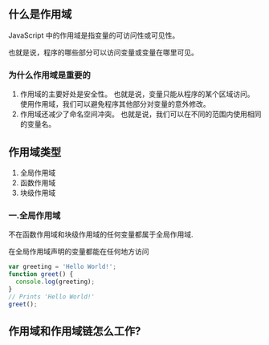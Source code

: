 ## 什么是作用域

JavaScript 中的作用域是指变量的可访问性或可见性。

也就是说，程序的哪些部分可以访问变量或变量在哪里可见。



### 为什么作用域是重要的

1. 作用域的主要好处是安全性。 也就是说，变量只能从程序的某个区域访问。 使用作用域，我们可以避免程序其他部分对变量的意外修改。
2. 作用域还减少了命名空间冲突。 也就是说，我们可以在不同的范围内使用相同的变量名。



## 作用域类型

1. 全局作用域
2. 函数作用域
3. 块级作用域





### 一.全局作用域

不在函数作用域和块级作用域的任何变量都属于全局作用域.

在全局作用域声明的变量都能在任何地方访问

```js
var greeting = 'Hello World!';
function greet() {
  console.log(greeting);
}
// Prints 'Hello World!'
greet();
```













## 作用域和作用域链怎么工作?

